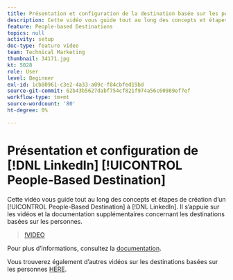 ```yaml
---
title: Présentation et configuration de la destination basée sur les personnes de LinkedIn
description: Cette vidéo vous guide tout au long des concepts et étapes de création d’une destination basée sur les personnes vers LinkedIn. Il s’appuie sur les vidéos et la documentation supplémentaires concernant les destinations basées sur les personnes.
feature: People-based Destinations
topics: null
activity: setup
doc-type: feature video
team: Technical Marketing
thumbnail: 34171.jpg
kt: 5028
role: User
level: Beginner
exl-id: 1cb80961-c3e2-4a33-a09c-f84cbfed19bd
source-git-commit: 62b43b5627dabf754cf821f974a56c60989ef7ef
workflow-type: tm+mt
source-wordcount: '80'
ht-degree: 0%

---
```


# Présentation et configuration de [!DNL LinkedIn] [!UICONTROL People-Based Destination]

Cette vidéo vous guide tout au long des concepts et étapes de création d’un [!UICONTROL People-Based Destination] à [!DNL LinkedIn]. Il s’appuie sur les vidéos et la documentation supplémentaires concernant les destinations basées sur les personnes.

>[!VIDEO](https://video.tv.adobe.com/v/34171/?quality=12)

Pour plus d’informations, consultez la [documentation](https://experienceleague.adobe.com/docs/audience-manager/user-guide/features/destinations/people-based/people-based-destinations-overview.html?lang=fr).

Vous trouverez également d’autres vidéos sur les destinations basées sur les personnes [HERE](https://adobe.ly/aamlearnpbd).
